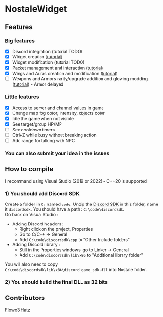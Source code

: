 # NostaleWidget

## Features
### Big features
- [x] Discord integration (tutorial TODO)
- [x] Widget creation ([tutorial](https://github.com/ApourtArtt/NostaleWidget/wiki/Windows-and-widgets))
- [x] Widget modification (tutorial TODO)
- [x] Packet management and interaction ([tutorial](https://github.com/ApourtArtt/NostaleWidget/wiki/Packet-management))
- [x] Wings and Auras creation and modification ([tutorial](https://github.com/ApourtArtt/NostaleWidget/wiki/Wings-management))
- [ ] Weapons and Armors rarity/upgrade addition and glowing modding ([tutorial](https://github.com/ApourtArtt/NostaleWidget/wiki/Stuff-management)) - Armor delayed

### Little features
- [x] Access to server and channel values in game
- [x] Change map fog color, intensity, objects color
- [x] Idle the game when not visible
- [x] See target/group HP/MP
- [ ] See cooldown timers
- [ ] Ctrl+Z while busy without breaking action
- [ ] Add range for talking with NPC

### You can also submit your idea in the issues

## How to compile
I recommand using Visual Studio (2019 or 2022) - C++20 is supported

### 1) You should add Discord SDK
Create a folder in `C:` named `code`. Unzip the [Discord SDK](https://dl-game-sdk.discordapp.net/2.5.6/discord_game_sdk.zip) in this folder, name it `discordsdk`. You should have a path : `C:\code\discordsdk`.\
Go back on Visual Studio :
- Adding Discord headers :
  - Right click on the project, Properties
  - Go to C/C++ -> General
  - Add `C:\code\discordsdk\cpp` to "Other Include folders"
- Adding Discord library :
  - Still in the Properties windows, go to Linker -> General
  - Add `C:\code\discordsdk\lib\x86` to "Additional library folder"

You will also need to copy `C:\code\discordsdk\lib\x86\discord_game_sdk.dll` into Nostale folder.

### 2) You should build the final DLL as 32 bits


## Contributors

[Flowx3](https://github.com/Flowx3)
[Hatz](https://github.com/hatz02)
